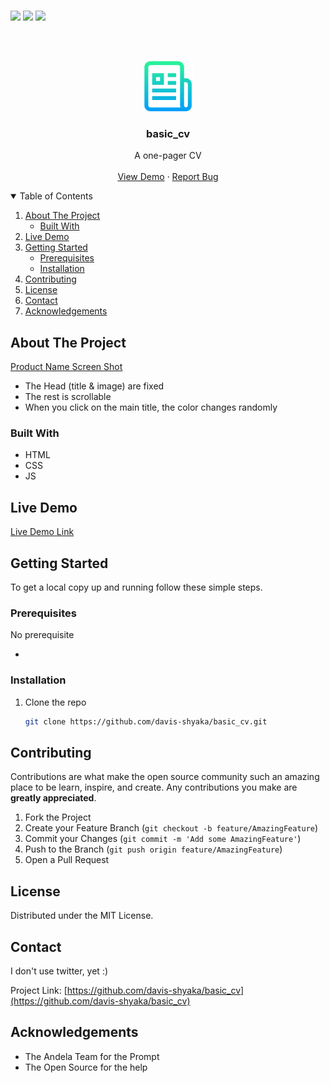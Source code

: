 <br>

![](https://img.shields.io/badge/Maintained-No-red)
![](https://img.shields.io/badge/Pull_Requests-Accepting-green)
![](https://img.shields.io/badge/Contributions-Accepting-cyan)

<br>

<!-- PROJECT LOGO -->

<br />
<p align="center">
  <a href="https://github.com/davis-shyaka/basic_cv">
    <img src="assets/logo.png" alt="Logo" width="80" height="80">
  </a>

  <h3 align="center">basic_cv</h3>

  <p align="center">
    A one-pager CV
    <br />
    <br />
    <a href="https://basic-cv-davis-shyaka.vercel.app/">View Demo</a>
    ·
    <a href="https://github.com/davis-shyaka/basic_cv/issues">Report Bug</a>
  </p>
</p>

<!-- TABLE OF CONTENTS -->

<details open="open">
  <summary>Table of Contents</summary>
  <ol>
    <li>
      <a href="#about-the-project">About The Project</a>
      <ul>
        <li><a href="#built-with">Built With</a></li>
      </ul>
    </li>
    <li><a href="#live-demo">Live Demo</a></li>
    <li>
      <a href="#getting-started">Getting Started</a>
      <ul>
        <li><a href="#prerequisites">Prerequisites</a></li>
        <li><a href="#installation">Installation</a></li>
      </ul>
    </li>
    <li><a href="#contributing">Contributing</a></li>
    <li><a href="#license">License</a></li>
    <li><a href="#contact">Contact</a></li>
    <li><a href="#acknowledgements">Acknowledgements</a></li>
  </ol>
</details>

<!-- ABOUT THE PROJECT -->

## About The Project

[Product Name Screen Shot](assets/preview.png)

- []() The Head (title & image) are fixed
- []() The rest is scrollable
- []() When you click on the main title, the color changes randomly

### Built With

- []() HTML
- []() CSS
- []() JS

<!-- LIVE DEMO -->

## Live Demo

[Live Demo Link](https://basic-cv-davis-shyaka.vercel.app/)

<!-- GETTING STARTED -->

## Getting Started

To get a local copy up and running follow these simple steps.

### Prerequisites

No prerequisite

- ```sh

  ```

### Installation

1. Clone the repo
   ```sh
   git clone https://github.com/davis-shyaka/basic_cv.git
   ```

<!-- CONTRIBUTING -->

## Contributing

Contributions are what make the open source community such an amazing place to be learn, inspire, and create. Any contributions you make are **greatly appreciated**.

1. Fork the Project
2. Create your Feature Branch (`git checkout -b feature/AmazingFeature`)
3. Commit your Changes (`git commit -m 'Add some AmazingFeature'`)
4. Push to the Branch (`git push origin feature/AmazingFeature`)
5. Open a Pull Request

<!-- LICENSE -->

## License

Distributed under the MIT License.

<!-- CONTACT -->

## Contact

I don't use twitter, yet :)

Project Link: [https://github.com/davis-shyaka/basic_cv](https://github.com/davis-shyaka/basic_cv)

<!-- ACKNOWLEDGEMENTS -->

## Acknowledgements

- []() The Andela Team for the Prompt
- []() The Open Source for the help
